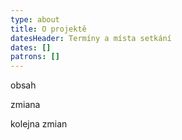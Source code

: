 ```yaml
---
type: about
title: O projektě
datesHeader: Termíny a místa setkání
dates: []
patrons: []
---
```

obsah

zmiana

kolejna zmian